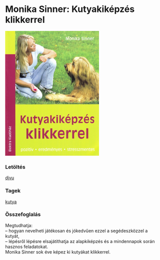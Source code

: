 # <a name="id_1726">Monika Sinner: Kutyakiképzés klikkerrel </a>
<img src="https://github.com/BercziSandor/calibre_lib/raw/main/libs/main/Monika%20Sinner/Kutyakikepzes%20klikkerrel%20%281726%29/cover.jpg" alt="cover" width="300"/>

### Letöltés
[djvu](https://github.com/BercziSandor/calibre_lib/raw/main/libs/main/Monika%20Sinner/Kutyakikepzes%20klikkerrel%20%281726%29/Kutyakikepzes%20klikkerrel%20-%20Monika%20Sinner.djvu)

### Tagek
[kutya](https://github.com/berczisandor/calibre_lib/blob/main/libs/main/tags/kutya.md)

### Összefoglalás
<div>
<p>Megtudhatja:<br>– hogyan nevelheti játékosan és jókedvűen ezzel a segédeszközzel a kutyát,<br>– lépésről lépésre elsajátíthatja az alapkiképzés és a mindennapok során hasznos feladatokat.<br>Monika Sinner sok éve képez ki kutyákat klikkerrel.</p></div>


